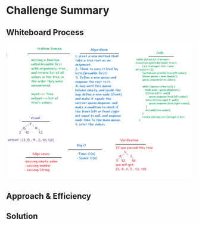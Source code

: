 # Challenge Summary
<!-- Description of the challenge -->

## Whiteboard Process
![tree-breadth](tree-breadth-.png)

## Approach & Efficiency
<!-- What approach did you take? Why? What is the Big O space/time for this approach? -->

## Solution
<!-- Show how to run your code, and examples of it in action -->
